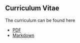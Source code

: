 ## Curriculum Vitae
The curriculum can be found here

* [PDF](https://github.com/Proch92/curriculum/raw/master/curriculum.pdf)
* [Markdown](https://github.com/Proch92/curriculum/blob/master/curriculum.md)